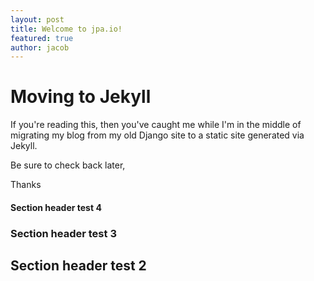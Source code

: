 ```yaml
---
layout: post
title: Welcome to jpa.io!
featured: true
author: jacob
---
```



# Moving to Jekyll

If you're reading this, then you've caught me while
I'm in the middle of migrating my blog from my old
Django site to a static site generated via Jekyll.

Be sure to check back later,

Thanks


#### Section header test 4

### Section header test 3

## Section header test 2
